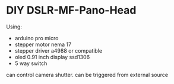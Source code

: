 # DIY DSLR-MF-Pano-Head
Using:
* arduino pro micro
* stepper motor nema 17
* stepper driver a4988 or compatible
* oled 0.91 inch display ssd1306
* 5 way switch

can control camera shutter.
can be triggered from external source
